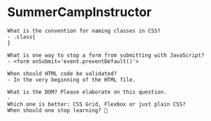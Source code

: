 # SummerCampInstructor


    What is the convention for naming classes in CSS?
    - .class{
    }

    What is one way to stop a form from submitting with JavaScript?
    - <form onSubmit='event.preventDefault()'>
    
    When should HTML code be validated?
    - In the very beginning of the HTML file.

    What is the DOM? Please elaborate on this question.
    -
    Which one is better: CSS Grid, Flexbox or just plain CSS?
    When should one stop learning? 🤔
